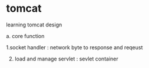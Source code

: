 # tomcat
learning tomcat design


a. core function

 1.socket handler : network byte to response and reqeust
 
 2. load and manage servlet  : sevlet container
